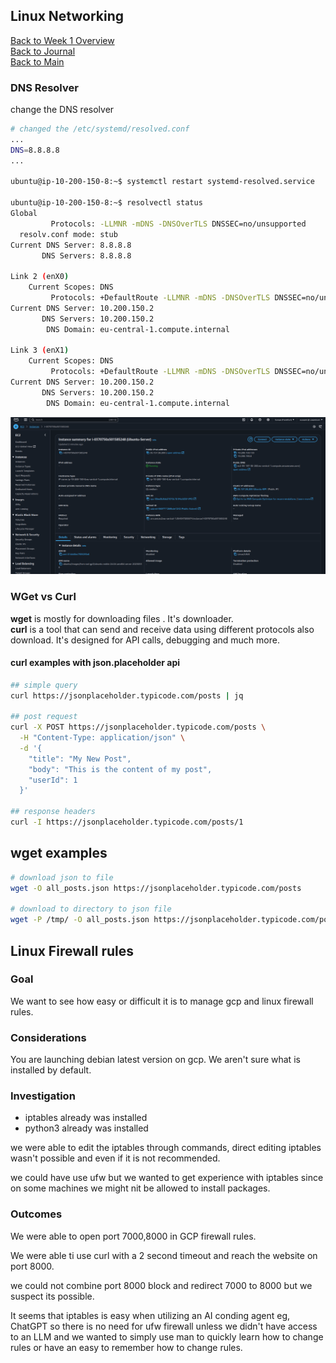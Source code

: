 ## Linux Networking 

[Back to Week 1 Overview](../../journal/week1/README.md)<br/>
[Back to Journal](../../journal/README.md)<br/>
[Back to Main](../../README.md)

### DNS Resolver 
change the DNS resolver

```bash 
# changed the /etc/systemd/resolved.conf
...
DNS=8.8.8.8
...

ubuntu@ip-10-200-150-8:~$ systemctl restart systemd-resolved.service

ubuntu@ip-10-200-150-8:~$ resolvectl status 
Global
         Protocols: -LLMNR -mDNS -DNSOverTLS DNSSEC=no/unsupported
  resolv.conf mode: stub
Current DNS Server: 8.8.8.8
       DNS Servers: 8.8.8.8

Link 2 (enX0)
    Current Scopes: DNS
         Protocols: +DefaultRoute -LLMNR -mDNS -DNSOverTLS DNSSEC=no/unsupported
Current DNS Server: 10.200.150.2
       DNS Servers: 10.200.150.2
        DNS Domain: eu-central-1.compute.internal

Link 3 (enX1)
    Current Scopes: DNS
         Protocols: +DefaultRoute -LLMNR -mDNS -DNSOverTLS DNSSEC=no/unsupported
Current DNS Server: 10.200.150.2
       DNS Servers: 10.200.150.2
        DNS Domain: eu-central-1.compute.internal

```
![](./ubuntu-aws.png)


### WGet vs Curl 

**wget** is mostly for downloading files . It's downloader.<br>
**curl** is a tool that can send and receive data using different protocols also download. It's designed for API calls, debugging and much more.

#### curl examples with json.placeholder api
```bash
## simple query 
curl https://jsonplaceholder.typicode.com/posts | jq

## post request 
curl -X POST https://jsonplaceholder.typicode.com/posts \
  -H "Content-Type: application/json" \
  -d '{
    "title": "My New Post",
    "body": "This is the content of my post",
    "userId": 1
  }'

## response headers
curl -I https://jsonplaceholder.typicode.com/posts/1
```

## wget examples 
```bash 
# download json to file
wget -O all_posts.json https://jsonplaceholder.typicode.com/posts

# download to directory to json file
wget -P /tmp/ -O all_posts.json https://jsonplaceholder.typicode.com/posts/1
```

## Linux Firewall rules 

### Goal 

We want to see how easy or difficult it is to manage gcp and linux firewall rules.

### Considerations 

You are launching debian latest version on gcp. We aren't sure what is installed by default.

### Investigation

* iptables already was installed 
* python3 already was installed

we were able to edit the iptables through commands, direct editing iptables wasn't possible and even if it is not recommended.

we could have use ufw but we wanted to get experience with iptables since on some machines we might nit be allowed to install packages. 

### Outcomes 

We were able to open port 7000,8000 in GCP firewall rules.

We were able ti use curl with a 2 second timeout and reach the website on port 8000.

we could not combine port 8000 block and redirect 7000 to 8000 but we suspect its possible. 

It seems that iptables is easy when utilizing an AI conding agent eg, ChatGPT so there is no need for ufw firewall unless we didn't have access to an LLM and we wanted to simply use man to quickly learn how to change rules or have an easy to remember how to change rules.

